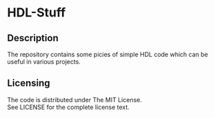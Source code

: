 # HDL-Stuff

## Description
The repository contains some picies of simple HDL code which can be
useful in various projects.

## Licensing
The code is distributed under The MIT License.  
See LICENSE for the complete license text.